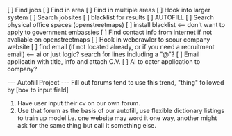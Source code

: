 [ ] Find jobs
	[ ] Find in area
		[ ] Find in multiple areas
		[ ] Hook into larger system
	[ ] Search jobsites
		[ ] blacklist for results
		[ ] AUTOFILL
	[ ] Search physical office spaces (openstreetmaps)
		[ ] install blacklist <-- don't want to apply to government embassies
		[ ] Find contact info from internet if not avaliable on openstreetmaps
			[ ] Hook in webcrawler to scour company website
			[ ] find email (if not located already, or if you need a recruitment email) <-- ai or just logic? search for lines including a "@"?
				[ ] Email applicatin with title, info and attach C.V.
					[ ] AI to cater application to company?


--- Autofill Project ---
Fill out forums tend to use this trend, "thing" followed by [box to input field]

1. Have user input their cv on our own forum.
2. Use that forum as the basis of our autofill, use flexible dictionary listings to train up model i.e. one website may word it one way, another might ask for the same thing but call it something else.